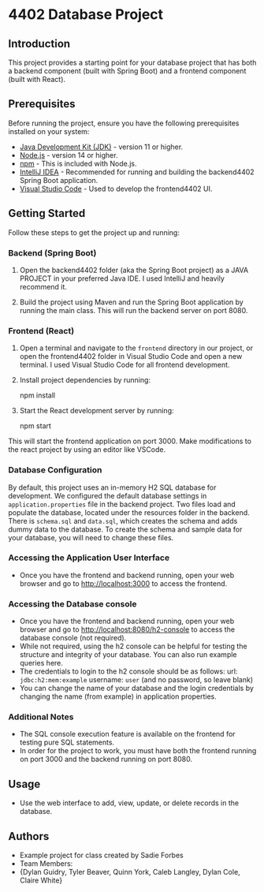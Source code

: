 # 4402 Database Project

## Introduction

This project provides a starting point for your database project that has both a backend component (built with Spring Boot) and a frontend component (built with React).

## Prerequisites

Before running the project, ensure you have the following prerequisites installed on your system:

- [Java Development Kit (JDK)](https://www.oracle.com/java/technologies/javase-downloads.html) - version 11 or higher.
- [Node.js](https://nodejs.org/) - version 14 or higher. 
- [npm](https://www.npmjs.com/) - This is included with Node.js.
- [IntelliJ IDEA](https://www.jetbrains.com/idea/download/) - Recommended for running and building the backend4402 Spring Boot application.
- [Visual Studio Code](https://code.visualstudio.com/download) - Used to develop the frontend4402 UI.

## Getting Started

Follow these steps to get the project up and running:

### Backend (Spring Boot)

1. Open the backend4402 folder (aka the Spring Boot project) as a JAVA PROJECT in your preferred Java IDE. I used IntelliJ and heavily recommend it.

2. Build the project using Maven and run the Spring Boot application by running the main class. This will run the backend server on port 8080.

### Frontend (React)

1. Open a terminal and navigate to the `frontend` directory in our project, or open the frontend4402 folder in Visual Studio Code and open a new terminal. I used Visual Studio Code for all frontend development.

2. Install project dependencies by running:
    
    npm install

3. Start the React development server by running:

    npm start

This will start the frontend application on port 3000. Make modifications to the react project by using an editor like VSCode.

### Database Configuration

By default, this project uses an in-memory H2 SQL database for development. We configured the default database settings in `application.properties` file in the backend project.
Two files load and populate the database, located under the resources folder in the backend. There is `schema.sql` and `data.sql`, which creates the schema and adds dummy data to the
database. To create the schema and sample data for your database, you will need to change these files.

### Accessing the Application User Interface

- Once you have the frontend and backend running, open your web browser and go to [http://localhost:3000](http://localhost:3000) to access the frontend.

### Accessing the Database console

- Once you have the frontend and backend running, open your web browser and go to [http://localhost:8080/h2-console](http://localhost:8080/h2-console) to access the database console (not required).
- While not required, using the h2 console can be helpful for testing the structure and integrity of your database. You can also run example queries here.
- The credentials to login to the h2 console should be as follows: url: `jdbc:h2:mem:example` username: `user` (and no password, so leave blank)
- You can change the name of your database and the login credentials by changing the name (from example) in application properties.

### Additional Notes

- The SQL console execution feature is available on the frontend for testing pure SQL statements.
- In order for the project to work, you must have both the frontend running on port 3000 and the backend running on port 8080.
  
## Usage

- Use the web interface to add, view, update, or delete records in the database.

## Authors

- Example project for class created by Sadie Forbes
- Team Members: 
- {Dylan Guidry, Tyler Beaver, Quinn York, Caleb Langley, Dylan Cole, Claire White}
